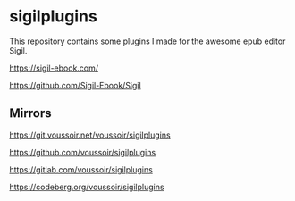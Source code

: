 sigilplugins
============

This repository contains some plugins I made for the awesome epub editor Sigil.

https://sigil-ebook.com/

https://github.com/Sigil-Ebook/Sigil

## Mirrors

https://git.voussoir.net/voussoir/sigilplugins

https://github.com/voussoir/sigilplugins

https://gitlab.com/voussoir/sigilplugins

https://codeberg.org/voussoir/sigilplugins
